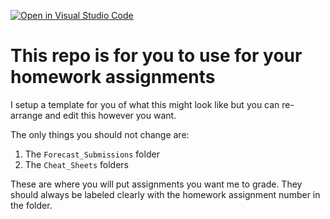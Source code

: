 [![Open in Visual Studio Code](https://classroom.github.com/assets/open-in-vscode-f059dc9a6f8d3a56e377f745f24479a46679e63a5d9fe6f495e02850cd0d8118.svg)](https://classroom.github.com/online_ide?assignment_repo_id=5445081&assignment_repo_type=AssignmentRepo)
# This repo is for you to use for your homework assignments
I setup a template for you of what this might look like but you can re-arrange and edit this however you want.

The only things you should not change are:
1. The `Forecast_Submissions` folder
2. The `Cheat_Sheets` folders

These are where you will put assignments you want me to grade. They should always be labeled clearly with the homework assignment number in the folder.
